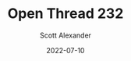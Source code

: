 ---
layout: podcast
title: "Open Thread 232"
author: Scott Alexander
description: https://astralcodexten.substack.com/p/open-thread-232
date: 2022-07-10
length: 318435
duration: 79
guid: open-thread-232
---